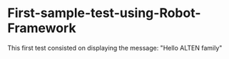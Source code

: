 # First-sample-test-using-Robot-Framework
This first test consisted on displaying the message: "Hello ALTEN family"
